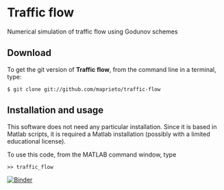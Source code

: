 # Traffic flow
Numerical simulation of traffic flow using Godunov schemes

Download
--------

To get the git version of **Traffic flow**, from the command line in a terminal, type:

    $ git clone git://github.com/maprieto/traffic-flow

Installation and usage
--------------------

This software does not need any particular installation. Since it is based in Matlab scripts, it is required a Matlab installation (possibly with a limited educational license). 

To use this code, from the MATLAB command window, type 

    >> traffic_flow

[![Binder](https://mybinder.org/badge_logo.svg)](https://mybinder.org/v2/gh/maprieto/traffic-flow/master?filepath=traffic_flow.ipynb)
